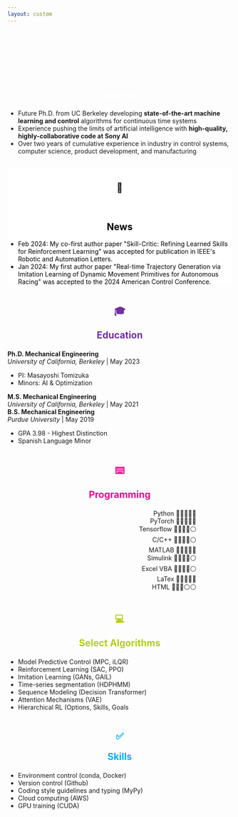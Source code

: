 ```yaml
---
layout: custom
---
```

<!-- ## About Me -->
<div class="colored-block" style="margin-bottom: 10px;">
  <div class="container">
<div class="column1">
<h2><p style="text-align: center;color:white;line-height: 90px" class="emoji-text">📄<h2 style="color:white;text-align:center">Summary</h2></p></h2></div>
<div class="column2">
<p>
<ul>
<li> Future Ph.D. from UC Berkeley developing <b>state-of-the-art machine learning and control</b> algorithms for continuous time systems </li>
<li>Experience pushing the limits of artificial intelligence with <b>high-quality, highly-collaborative code at Sony AI </b></li>
<li>Over two years of cumulative experience in industry in control systems, computer science, product development, and manufacturing </li>
</ul></p>
</div>
</div>
</div>
<!-- style="margin-top: 0pt;" -->

<!-- ## About Me -->
<div class="colored-block" style="margin-bottom: 10px;background-color:white;color: black">
  <div class="container">
<div class="column1">
<h2><p style="text-align: center;color:black;line-height: 90px" class="emoji-text">📰<h2 style="color:black;text-align:center">News</h2></p></h2></div>
    <div class="column2">
<p>
<ul>
<li> Feb 2024: My co-first author paper "Skill-Critic: Refining Learned Skills for Reinforcement Learning" was accepted for publication in IEEE's Robotic and Automation Letters.  </li>
<li> Jan 2024: My first author paper "Real-time Trajectory Generation via Imitation Learning of Dynamic Movement Primitives for Autonomous Racing" was accepted to the 2024 American Control Conference. </li>
</ul></p>
</div>
</div>
</div>

<div class="container">
    <div class="column">
        <h2><p style="text-align: center;color:#7030A0;" class="emoji-text">🎓</p><p style="text-align: center;color:#7030A0;">Education</p></h2>
        <!-- <p><b>Ph.D. Mechanical Engineering</b><br>
        <i>University of California, Berkeley</i> | May 2023 <br>
        <b>M.S. Mechanical Engineering </b><br>
        <i>University of California, Berkeley </i> | May 2021 <br>
                <ul>
        <li>GPA 3.98 - Highest Distinction</li>
        <li>Spanish Language Minor</li>
        </ul>
        <b>B.S. Mechanical Engineering</b><br>
        <i>Purdue University</i> | May 2019 <br>
        <ul>
        <li>GPA 3.98 - Highest Distinction</li>
        <li>Spanish Language Minor</li>
        </ul></p>
        <p> -->
    <b>Ph.D. Mechanical Engineering</b><br>
    <i>University of California, Berkeley</i> | May 2023 <br>
    <ul>
        <li>PI: Masayoshi Tomizuka</li>
        <li>Minors: AI & Optimization</li>
    </ul>
    <b>M.S. Mechanical Engineering</b><br>
    <i>University of California, Berkeley</i> | May 2021 <br>
    <b>B.S. Mechanical Engineering</b><br>
    <i>Purdue University</i> | May 2019 <br>
    <ul>
        <li>GPA 3.98 - Highest Distinction</li>
        <li>Spanish Language Minor</li>
    </ul>
    </div>
    <div class="column">
            <h2><p style="text-align: center;color:#ec008c;" class="emoji-text">⌨️
</p><p style="text-align: center;color:#ec008c;">Programming</p></h2>
        <p style="text-align: right;margin-right: 60pt"> Python   🔵🔵🔵🔵🔵<br>
        PyTorch   🔵🔵🔵🔵🔵<br>
        Tensorflow   🔵🔵🔵🔵⚪<br>
        C/C++   🔵🔵🔵🔵⚪<br>
        MATLAB   🔵🔵🔵🔵🔵<br>
        Simulink   🔵🔵🔵🔵⚪<br>
        Excel VBA   🔵🔵🔵🔵⚪<br>
        LaTex   🔵🔵🔵🔵🔵<br>
        HTML   🔵🔵🔵⚪⚪<br>
    </p>
</div>
</div>

<div class="container">
    <div class="column">
        <h2><p style="text-align: center;color:#b2ce13;" class="emoji-text">💻</p><p style="text-align: center;color:#b2ce13;">Select Algorithms</p></h2>
        <p><ul>
            <li>Model Predictive Control (MPC, iLQR)</li>
            <li>Reinforcement Learning (SAC, PPO)</li>
            <li>Imitation Learning (GANs, GAIL)</li>
            <li>Time-series segmentation (HDPHMM) </li>
            <li>Sequence Modeling (Decision Transformer) </li>
            <li> Attention Mechanisms (VAE)</li>
                <li>Hierarchical RL (Options, Skills, Goals</li>
        </ul></p>
    </div>
    <div class="column">
            <h2><p style="text-align: center;color:#00adef;" class="emoji-text">✅</p><p style="text-align: center;color:#00adef;">Skills</p></h2>
        <p>
        <ul>
        <li> Environment control (conda, Docker) </li>
        <li> Version control (Github)</li>
        <li> Coding style guidelines and typing (MyPy)</li>
        <li> Cloud computing (AWS)</li>
        <li> GPU training (CUDA)</li></ul></p>
    </div>
</div>

